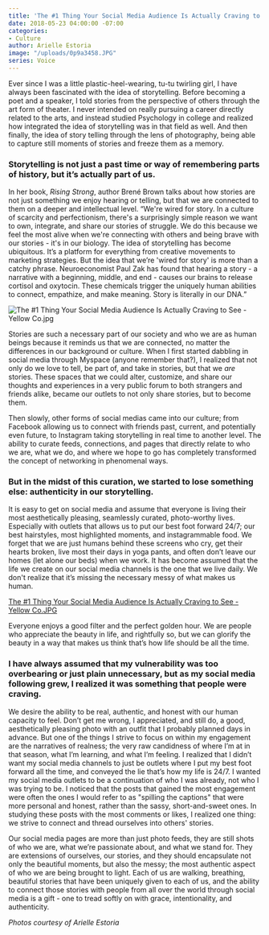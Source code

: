 ```yaml
---
title: 'The #1 Thing Your Social Media Audience Is Actually Craving to See'
date: 2018-05-23 04:00:00 -07:00
categories:
- Culture
author: Arielle Estoria
image: "/uploads/0p9a3458.JPG"
series: Voice
---
```


Ever since I was a little plastic-heel-wearing, tu-tu twirling girl, I have always been fascinated with the idea of storytelling. Before becoming a poet and a speaker, I told stories from the perspective of others through the art form of theater. I never intended on really pursuing a career directly related to the arts, and instead studied Psychology in college and realized how integrated the idea of storytelling was in that field as well. And then finally, the idea of story telling through the lens of photography, being able to capture still moments of stories and freeze them as a memory. 

### Storytelling is not just a past time or way of remembering parts of history, but it’s actually part of us. 

In her book, _Rising Strong_, author Brené Brown talks about how stories are not just something we enjoy hearing or telling, but that we are connected to them on a deeper and intellectual level. “We're wired for story. In a culture of scarcity and perfectionism, there's a surprisingly simple reason we want to own, integrate, and share our stories of struggle. We do this because we feel the most alive when we're connecting with others and being brave with our stories - it's in our biology. The idea of storytelling has become ubiquitous. It’s a platform for everything from creative movements to marketing strategies. But the idea that we’re 'wired for story' is more than a catchy phrase. Neuroeconomist Paul Zak has found that hearing a story - a narrative with a beginning, middle, and end - causes our brains to release cortisol and oxytocin. These chemicals trigger the uniquely human abilities to connect, empathize, and make meaning. Story is literally in our DNA.”

![The #1 Thing Your Social Media Audience Is Actually Craving to See - Yellow Co.jpg](/uploads/E263C087-0D38-4E2A-B6A0-259E3B835C4F.jpg)

Stories are such a necessary part of our society and who we are as human beings because it reminds us that we are connected, no matter the differences in our background or culture. When I first started dabbling in social media through Myspace (anyone remember that?), I realized that not only do we love to tell, be part of, and take in stories, but that we _are_ stories. These spaces that we could alter, customize, and share our thoughts and experiences in a very public forum to both strangers and friends alike, became our outlets to not only share stories, but to become them. 

Then slowly, other forms of social medias came into our culture; from Facebook allowing us to connect with friends past, current, and potentially even future, to Instagram taking storytelling in real time to another level. The ability to curate feeds, connections, and pages that directly relate to who we are, what we do, and where we hope to go has completely transformed the concept of networking in phenomenal ways. 

### But in the midst of this curation, we started to lose something else: authenticity in our storytelling.

It is easy to get on social media and assume that everyone is living their most aesthetically pleasing, seamlessly curated, photo-worthy lives. Especially with outlets that allows us to put our best foot forward 24/7; our best hairstyles, most highlighted moments, and instagrammable food. We forget that we are just humans behind these screens who cry, get their hearts broken, live most their days in yoga pants, and often don’t leave our homes (let alone our beds) when we work. It has become assumed that the life we create on our social media channels is the one that we live daily. We don't realize that it’s missing the necessary messy of what makes us human.

[The #1 Thing Your Social Media Audience Is Actually Craving to See - Yellow Co.JPG](/uploads/D2454D23-925F-4991-B170-2A84628CA35E.JPG)

Everyone enjoys a good filter and the perfect golden hour. We are people who appreciate the beauty in life, and rightfully so, but we can glorify the beauty in a way that makes us think that’s how life should be all the time. 

### I have always assumed that my vulnerability was too overbearing or just plain unnecessary, but as my social media following grew, I realized it was something that people were craving. 

We desire the ability to be real, authentic, and honest with our human capacity to feel. Don’t get me wrong, I appreciated, and still do, a good, aesthetically pleasing photo with an outfit that I probably planned days in advance. But one of the things I strive to focus on within my engagement are the narratives of realness; the very raw candidness of where I’m at in that season, what I’m learning, and what I’m feeling. I realized that I didn’t want my social media channels to just be outlets where I put my best foot forward all the time, and conveyed the lie that’s how my life is 24/7. I wanted my social media outlets to be a continuation of who I was already, not who I was trying to be. I noticed that the posts that gained the most engagement were often the ones I would refer to as "spilling  the captions" that were more personal and honest, rather than the sassy, short-and-sweet ones. In studying these posts with the most comments or likes, I realized one thing: we strive to connect and thread ourselves into others' stories.

Our social media pages are more than just photo feeds, they are still shots of who we are, what we’re passionate about, and what we stand for. They are extensions of ourselves, our stories, and they should encapsulate not only the beautiful moments, but also the messy; the most authentic aspect of who we are being brought to light. Each of us are walking, breathing, beautiful stories that have been uniquely given to each of us, and the ability to connect those stories with people from all over the world through social media is a gift - one to tread softly on with grace, intentionality, and authenticity. 

_Photos courtesy of Arielle Estoria_